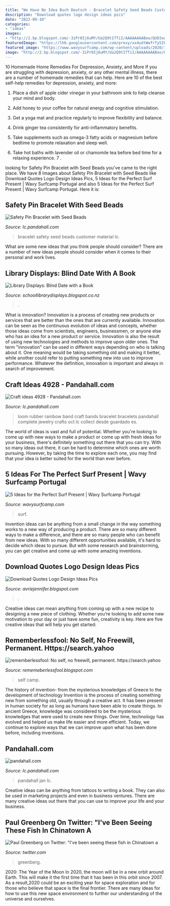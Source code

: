 ```yaml
---
title: "We Have No Idea Buch Deutsch - Bracelet Safety Seed Beads Customer Material Lc"
description: "Download quotes logo design ideas pics"
date: "2022-09-10"
categories:
- "ideas"
images:
- "http://2.bp.blogspot.com/-3iPr0Ij6uMY/Ua2Q9tIfTiI/AAAAAAAABoo/QUD3xwgkKFI/s1600/Blind+Date+with+a+Book+3+-+February.JPG"
featuredImage: "https://lh6.googleusercontent.com/proxy/xx4udtWwfrTy5IF4oj7ibO8dSBzQzgogL022lNK2LG8XpzlPkFmlippCCTmjOEB2DOpeSrZ3zs21ffHb9jQKuy8a9jl55iYbDe-5ihw3Jml_Ag4lqyKdb5HGvGJtcH-HdZfs792P=w1200-h630-p-k-no-nu"
featured_image: "https://www.wavysurfcamp.com/wp-content/uploads/2020/12/Untitled-design-20.jpg"
image: "http://2.bp.blogspot.com/-3iPr0Ij6uMY/Ua2Q9tIfTiI/AAAAAAAABoo/QUD3xwgkKFI/s1600/Blind+Date+with+a+Book+3+-+February.JPG"
---
```



10 Homemade Home Remedies For Depression, Anxiety, and More
If you are struggling with depression, anxiety, or any other mental illness, there are a number of homemade remedies that can help. Here are 10 of the best self-help remedies for depression, anxiety, and more:
1. Place a dish of apple cider vinegar in your bathroom sink to help cleanse your mind and body.

2. Add honey to your coffee for natural energy and cognitive stimulation.

3. Get a yoga mat and practice regularly to improve flexibility and balance.

4. Drink ginger tea consistently for anti-inflammatory benefits.

5. Take supplements such as omega-3 fatty acids or magnesium before bedtime to promote relaxation and sleep well.

6. Take hot baths with lavender oil or chamomile tea before bed time for a relaxing experience.      7 .

	

		
looking for Safety Pin Bracelet with Seed Beads you've came to the right place. We have 8 Images about Safety Pin Bracelet with Seed Beads like Download Quotes Logo Design Ideas Pics, 5 Ideas for the Perfect Surf Present | Wavy Surfcamp Portugal and also 5 Ideas for the Perfect Surf Present | Wavy Surfcamp Portugal. Here it is:
		
    
## Safety Pin Bracelet With Seed Beads

<img loading=lazy src="http://lc.pandahall.com/lc_images/customer_show_image/66797/8a86298bed054a3b94f58a6b1c5b804f-680-680.jpg" onerror="this.onerror=null;this.src='https://tse1.mm.bing.net/th?id=OIP.iHHy-vpJo5aDwupFb_RI3wHaGu&amp;pid=15.1';" alt="Safety Pin Bracelet with Seed Beads">

_Source: lc.pandahall.com_

>bracelet safety seed beads customer material lc. 

	

What are some new ideas that you think people should consider?
There are a number of new ideas people should consider when it comes to their personal and work lives.

    
## Library Displays: Blind Date With A Book

<img loading=lazy src="http://2.bp.blogspot.com/-3iPr0Ij6uMY/Ua2Q9tIfTiI/AAAAAAAABoo/QUD3xwgkKFI/s1600/Blind+Date+with+a+Book+3+-+February.JPG" onerror="this.onerror=null;this.src='https://tse4.mm.bing.net/th?id=OIP.R3jqkmQ_bsx6SN-OaWq4sQHaJ4&amp;pid=15.1';" alt="Library Displays: Blind Date with a Book">

_Source: schoollibrarydisplays.blogspot.co.nz_

>. 

	

What is innovation?
Innovation is a process of creating new products or services that are better than the ones that are currently available. Innovation can be seen as the continuous evolution of ideas and concepts, whether those ideas come from scientists, engineers, businessmen, or anyone else who has an idea for a new product or service. Innovation is also the result of using new technologies and methods to improve upon older ones.
The term "innovation" can be used in different ways depending on who is talking about it. One meaning would be taking something old and making it better, while another could refer to putting something new into use to improve performance. Whatever the definition, innovation is important and always in search of improvement.

    
## Craft Ideas 4928 - Pandahall.com

<img loading=lazy src="http://lc.pandahall.com/lc_images/craft_idea_image/4928/a28b5c90-1156-4b18-9ca0-8ae1654ee968-680-1600.jpg" onerror="this.onerror=null;this.src='https://tse4.mm.bing.net/th?id=OIP.rhQ2-5yAUNUp698ZqC_SbwHaQE&amp;pid=15.1';" alt="Craft ideas 4928 - Pandahall.com">

_Source: lc.pandahall.com_

>loom rubber rainbow band craft bands bracelet bracelets pandahall complete jewelry crafts oct lc collect desde guardado es. 

	

The world of ideas is vast and full of potential. Whether you're looking to come up with new ways to make a product or come up with fresh ideas for your business, there's definitely something out there that you can try. With so many ideas out there, it can be hard to determine which ones are worth pursuing. However, by taking the time to explore each one, you may find that your idea is better suited for the world than ever before.

    
## 5 Ideas For The Perfect Surf Present | Wavy Surfcamp Portugal

<img loading=lazy src="https://www.wavysurfcamp.com/wp-content/uploads/2020/12/Untitled-design-20.jpg" onerror="this.onerror=null;this.src='https://tse2.mm.bing.net/th?id=OIP.TolijXNRudo5EX1xtwXqlwHaC0&amp;pid=15.1';" alt="5 Ideas for the Perfect Surf Present | Wavy Surfcamp Portugal">

_Source: wavysurfcamp.com_

>surf. 

	

Invention ideas can be anything from a small change in the way something works to a new way of producing a product. There are so many different ways to make a difference, and there are so many people who can benefit from new ideas. With so many different opportunities available, it's hard to decide which ideas to pursue. But with some research and brainstorming, you can get creative and come up with some amazing inventions.

    
## Download Quotes Logo Design Ideas Pics

<img loading=lazy src="https://lh6.googleusercontent.com/proxy/xx4udtWwfrTy5IF4oj7ibO8dSBzQzgogL022lNK2LG8XpzlPkFmlippCCTmjOEB2DOpeSrZ3zs21ffHb9jQKuy8a9jl55iYbDe-5ihw3Jml_Ag4lqyKdb5HGvGJtcH-HdZfs792P=w1200-h630-p-k-no-nu" onerror="this.onerror=null;this.src='https://tse2.mm.bing.net/th?id=OIP.ndOx5ozkNBG6HL-DcsLdiQHaFj&amp;pid=15.1';" alt="Download Quotes Logo Design Ideas Pics">

_Source: avriejennifer.blogspot.com_

>. 

	

Creative ideas can mean anything from coming up with a new recipe to designing a new piece of clothing. Whether you’re looking to add some new motivation to your day or just have some fun, creativity is key. Here are five creative ideas that will help you get started: 

    
## Rememberlessfool: No Self, No Freewill, Permanent. Https://search.yahoo

<img loading=lazy src="https://img-getpocket.cdn.mozilla.net/296x148/filters:format(jpeg):quality(60):no_upscale():strip_exif()/https://thumbs-prod.si-cdn.com/8BpylP7LuQ1Og35-ARtPT-uOMTk%3D/fit-in/1072x0/https://public-media.si-cdn.com/filer/8f/c5/8fc56352-0de6-4530-963d-d377e9633cb3/bundesarchiv_bild_146-1992-101-026a_kz_auschwitz_einfahrt.jpg" onerror="this.onerror=null;this.src='https://tse4.mm.bing.net/th?id=OIP.UirhWawRfHTE219nminOyAAAAA&amp;pid=15.1';" alt="rememberlessfool: No self, no freewill, permanent. https://search.yahoo">

_Source: rememeberlessfool.blogspot.com_

>self camp. 

	

The history of invention- from the mysterious knowledges of Greece to the development of technology
Invention is the process of creating something new from something old, usually through a creative act. It has been present in human society for as long as humans have been able to create things. In ancient Greece, knowledge was considered to be the mysterious knowledges that were used to create new things. Over time, technology has evolved and helped us make life easier and more efficient. Today, we continue to explore ways that we can improve upon what has been done before, including inventions.

    
## Pandahall.com

<img loading=lazy src="http://lc.pandahall.com/lc_images/customer_show_image/23748/033153e3f18643389280637501c69f54-680-680.jpg" onerror="this.onerror=null;this.src='https://tse3.mm.bing.net/th?id=OIP.HvlzVstrVeprlAu137E4GAHaFj&amp;pid=15.1';" alt="pandahall.com">

_Source: lc.pandahall.com_

>pandahall jan lc. 

	

Creative ideas can be anything from tattoos to writing a book. They can also be used in marketing projects and even in business ventures. There are many creative ideas out there that you can use to improve your life and your business.

    
## Paul Greenberg On Twitter: &quot;I&#039;ve Been Seeing These Fish In Chinatown A

<img loading=lazy src="https://pbs.twimg.com/media/CdskQvbXIAEYZJT.jpg:large" onerror="this.onerror=null;this.src='https://tse2.mm.bing.net/th?id=OIP.kWbfDgzFXR7dvzDTER8ehgHaHa&amp;pid=15.1';" alt="Paul Greenberg on Twitter: &quot;I&#039;ve been seeing these fish in Chinatown a">

_Source: twitter.com_

>greenberg. 

	

2020: The Year of the Moon
In 2020, the moon will be in a new orbit around Earth. This will make it the first time that it has been in this orbit since 2007. As a result,2020 could be an exciting year for space exploration and for those who believe that space is the final frontier. There are many ideas for how to use this new space environment to further our understanding of the universe and ourselves.

